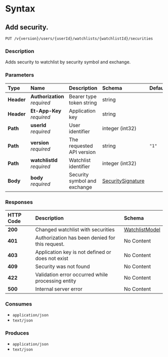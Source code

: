 # Syntax

## Add security.

```text
PUT /v{version}/users/{userId}/watchlists/{watchlistId}/securities
```

### Description

Adds security to watchlist by security symbol and exchange.

### Parameters

| Type | Name | Description | Schema | Default |
| :--- | :--- | :--- | :--- | :--- |
| **Header** | **Authorization**   _required_ | Bearer type token string | string |  |
| **Header** | **Et-App-Key**   _required_ | Application key | string |  |
| **Path** | **userId**   _required_ | User identifier | integer \(int32\) |  |
| **Path** | **version**   _required_ | The requested API version | string | `"1"` |
| **Path** | **watchlistId**   _required_ | Watchlist identifier | integer \(int32\) |  |
| **Body** | **body**   _required_ | Security symbol and exchange | [SecuritySignature](watchlists_addsecurtiy.md#securitysignature) |  |

### Responses

| HTTP Code | Description | Schema |
| :--- | :--- | :--- |
| **200** | Changed watchlist with securities | [WatchlistModel](watchlists_addsecurtiy.md#watchlistmodel) |
| **401** | Authorization has been denied for this request. | No Content |
| **403** | Application key is not defined or does not exist | No Content |
| **409** | Security was not found | No Content |
| **422** | Validation error occurred while processing entity | No Content |
| **500** | Internal server error | No Content |

### Consumes

* `application/json`
* `text/json`

### Produces

* `application/json`
* `text/json`

